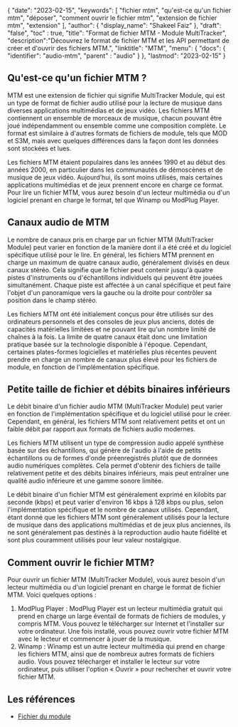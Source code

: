 {
"date": "2023-02-15",
  "keywords": [
"fichier mtm",
"qu'est-ce qu'un fichier mtm",
"déposer",
"comment ouvrir le fichier mtm",
"extension de fichier mtm",
"extension"
],
  "author": {
"display_name": "Shakeel Faiz"
},
"draft": "false",
"toc" : true,
"title": "Format de fichier MTM - Module MultiTracker",
  "description":"Découvrez le format de fichier MTM et les API permettant de créer et d'ouvrir des fichiers MTM.",
"linktitle": "MTM",
  "menu": {
    "docs": {
      "identifier": "audio-mtm",
"parent" : "audio"
}
},
"lastmod": "2023-02-15"
}

## Qu'est-ce qu'un fichier MTM ?

MTM est une extension de fichier qui signifie MultiTracker Module, qui est un type de format de fichier audio utilisé pour la lecture de musique dans diverses applications multimédias et de jeux vidéo. Les fichiers MTM contiennent un ensemble de morceaux de musique, chacun pouvant être joué indépendamment ou ensemble comme une composition complète. Le format est similaire à d'autres formats de fichiers de module, tels que MOD et S3M, mais avec quelques différences dans la façon dont les données sont stockées et lues.

Les fichiers MTM étaient populaires dans les années 1990 et au début des années 2000, en particulier dans les communautés de démoscènes et de musique de jeux vidéo. Aujourd’hui, ils sont moins utilisés, mais certaines applications multimédias et de jeux prennent encore en charge ce format. Pour lire un fichier MTM, vous aurez besoin d'un lecteur multimédia ou d'un logiciel prenant en charge le format, tel que Winamp ou ModPlug Player.

## Canaux audio de MTM

Le nombre de canaux pris en charge par un fichier MTM (MultiTracker Module) peut varier en fonction de la manière dont il a été créé et du logiciel spécifique utilisé pour le lire. En général, les fichiers MTM prennent en charge un maximum de quatre canaux audio, généralement divisés en deux canaux stéréo. Cela signifie que le fichier peut contenir jusqu'à quatre pistes d'instruments ou d'échantillons individuels qui peuvent être jouées simultanément. Chaque piste est affectée à un canal spécifique et peut faire l'objet d'un panoramique vers la gauche ou la droite pour contrôler sa position dans le champ stéréo.

Les fichiers MTM ont été initialement conçus pour être utilisés sur des ordinateurs personnels et des consoles de jeux plus anciens, dotés de capacités matérielles limitées et ne pouvant lire qu'un nombre limité de chaînes à la fois. La limite de quatre canaux était donc une limitation pratique basée sur la technologie disponible à l'époque. Cependant, certaines plates-formes logicielles et matérielles plus récentes peuvent prendre en charge un nombre de canaux plus élevé pour les fichiers de module, en fonction de l'implémentation spécifique.

## Petite taille de fichier et débits binaires inférieurs

Le débit binaire d'un fichier audio MTM (MultiTracker Module) peut varier en fonction de l'implémentation spécifique et du logiciel utilisé pour le créer. Cependant, en général, les fichiers MTM sont relativement petits et ont un faible débit par rapport aux formats de fichiers audio modernes.

Les fichiers MTM utilisent un type de compression audio appelé synthèse basée sur des échantillons, qui génère de l'audio à l'aide de petits échantillons ou de formes d'onde préenregistrés plutôt que de données audio numériques complètes. Cela permet d'obtenir des fichiers de taille relativement petite et des débits binaires inférieurs, mais peut entraîner une qualité audio inférieure et une gamme sonore limitée.

Le débit binaire d'un fichier MTM est généralement exprimé en kilobits par seconde (kbps) et peut varier d'environ 16 kbps à 128 kbps ou plus, selon l'implémentation spécifique et le nombre de canaux utilisés. Cependant, étant donné que les fichiers MTM sont généralement utilisés pour la lecture de musique dans des applications multimédias et de jeux plus anciennes, ils ne sont généralement pas destinés à la reproduction audio haute fidélité et sont plus couramment utilisés pour leur valeur nostalgique.

## Comment ouvrir le fichier MTM?

Pour ouvrir un fichier MTM (MultiTracker Module), vous aurez besoin d'un lecteur multimédia ou d'un logiciel prenant en charge le format de fichier MTM. Voici quelques options :

1. ModPlug Player : ModPlug Player est un lecteur multimédia gratuit qui prend en charge un large éventail de formats de fichiers de modules, y compris MTM. Vous pouvez le télécharger sur Internet et l'installer sur votre ordinateur. Une fois installé, vous pouvez ouvrir votre fichier MTM avec le lecteur et commencer à jouer de la musique.
2. Winamp : Winamp est un autre lecteur multimédia qui prend en charge les fichiers MTM, ainsi que de nombreux autres formats de fichiers audio. Vous pouvez télécharger et installer le lecteur sur votre ordinateur, puis utiliser l'option « Ouvrir » pour rechercher et ouvrir votre fichier MTM.

## Les références
* [Fichier du module](https://en.wikipedia.org/wiki/Module_file)


